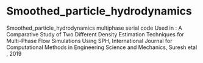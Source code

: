 # Smoothed_particle_hydrodynamics
Smoothed_particle_hydrodynamics multiphase serial code
Used in :
A Comparative Study of Two Different Density Estimation Techniques for Multi-Phase Flow Simulations Using SPH, International Journal for Computational Methods in Engineering Science and Mechanics, Suresh etal , 2019
